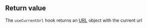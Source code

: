 ## Return value

The `useCurrentUrl` hook returns an [URL](https://developer.mozilla.org/en-US/docs/Web/API/URL) object with the current url
